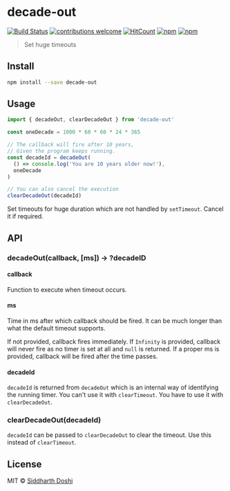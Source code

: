 # decade-out

[![Build Status](https://travis-ci.org/sidoshi/decade-out.svg?branch=master)](https://travis-ci.org/sidoshi/decade-out) [![contributions welcome](https://img.shields.io/badge/contributions-welcome-brightgreen.svg?style=flat)](https://github.com/sidoshi/decade-out/issues) [![HitCount](http://hits.dwyl.io/sidoshi/decade-out.svg)](http://hits.dwyl.io/sidoshi/decade-out) [![npm](https://img.shields.io/npm/v/decade-out.svg)](https://www.npmjs.com/package/decade-out) [![npm](https://img.shields.io/npm/l/decade-out.svg)](https://www.npmjs.com/package/decade-out)

> Set huge timeouts

## Install

```bash
npm install --save decade-out
```

## Usage

```js
import { decadeOut, clearDecadeOut } from 'decade-out'

const oneDecade = 1000 * 60 * 60 * 24 * 365

// The callback will fire after 10 years,
// Given the program keeps running.
const decadeId = decadeOut(
  () => console.log('You are 10 years older now!'),
  oneDecade
)

// You can also cancel the execution
clearDecadeOut(decadeId)
```

Set timeouts for huge duration which are not handled by `setTimeout`. Cancel it if required.

## API

### decadeOut(callback, [ms]) -> ?decadeID

#### callback

Function to execute when timeout occurs.

#### ms

Time in ms after which callback should be fired. It can be much longer than what the default timeout supports.

If not provided, callback fires immediately.
If `Infinity` is provided, callback will never fire as no timer is set at all and `null` is returned.
If a proper ms is provided, callback will be fired after the time passes.

#### decadeId

`decadeId` is returned from `decadeOut` which is an internal way of identifying the running timer.
You can't use it with `clearTimeout`. You have to use it with `clearDecadeOut`.

### clearDecadeOut(decadeId)

`decadeId` can be passed to `clearDecadeOut` to clear the timeout. Use this instead of `clearTimeout`.

## License

MIT © [Siddharth Doshi](https://sid.sh)
